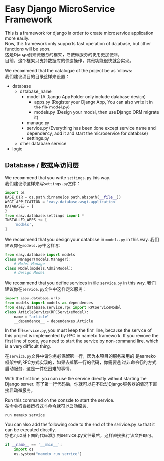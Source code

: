 # Easy Django MicroService Framework
This is a framework for django in order to create microservice 
application more easily.  
Now, this framework only supports fast operation of database, 
but other functions will be soon.  
这是Django创建微服务的框架，它使微服务的使用更加便利。  
目前，这个框架只支持数据库的快速操作，其他功能很快就会实现。  
  

We recommend that the catalogue of the project be as follows:  
我们建议项目的目录这样来设置：
- database
    - database_name
        - model (A Django App Folder only include database design)
            - apps.py (Register your Django App, You can also write it in the file model.py)
            - models.py (Design your model, then use Django ORM migrate it)
        - manage.py
        - service.py (Everything has been done except service name and dependency, add it and start the microservice for database)
        - settings.py
    - other database service
- logic

## Database / 数据库访问层
We recommend that you write `settings.py` this way.  
我们建议你这样来写`settings.py`文件：

```python
import os
BASE_DIR = os.path.dirname(os.path.abspath(__file__))
WSGI_APPLICATION = 'easy.database.wsgi.application'
DATABASES = {
}
from easy.database.settings import *
INSTALLED_APPS += [
    'models',
]
```
We recommend that you design your database in `models.py` in this way.
我们建议你在`models.py`中这样写:

```python
from easy.database import models
class Manager(models.Manager):
    # Model Manage
class Model(models.AdminModel):
    # Design Model
```
We recommend that you define services in file `service.py` in this way.
我们建议你在`service.py`文件中这样定义服务：
```python
import easy.database.urls
from models import models as dependences
from easy.database.service.rpc import RPCServiceModel
class ArticleService(RPCServiceModel):
    name = "article"
    __dependence__ = dependences.Article
```
In the file`service.py`, you must keep the first line, 
because the service of this project is implemented by RPC 
in nameko framework. If you remove the first line of code, 
you need to start the service by non-command line, 
which is a very difficult thing.  

在`service.py`文件中请你务必保留第一行，因为本项目的服务采用的
是nameko框架中的RPC方式实现的，如果去掉第一行的代码，你需要通
过非命令行的方式启动服务，这是一件很困难的事情。  

With the first line, you can use the service directly without 
starting the Django server.
有了第一行代码后，你就可以在不启动Django服务器的情况下直接启动微服务。  

Run this command on the console to start the service.  
在命令行直接运行这个命令就可以启动服务。
```
run nameko service
```
You can also add the following code to the end of the serivice.py 
so that it can be executed directly.  
你也可以将下面的代码添加到serivice.py文件最后，这样直接执行该文件即可。
```python
if __name__ == '__main__':
    import os
    os.system("nameko run service")
```

